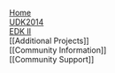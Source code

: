 [Home](http://www.tianocore.org)<br/>
[UDK2014](https://github.com/tianocore/tianocore.github.io/wiki/UDK2014-Releases)<br/>
[EDK II](https://github.com/tianocore/tianocore.github.io/wiki/EDK-II-Information)<br/>
[[Additional Projects]]<br/>
[[Community Information]]<br/>
[[Community Support]]